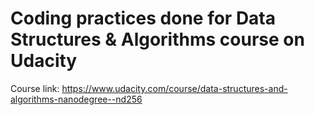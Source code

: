 # Coding practices done for Data Structures & Algorithms course on Udacity

Course link: https://www.udacity.com/course/data-structures-and-algorithms-nanodegree--nd256
